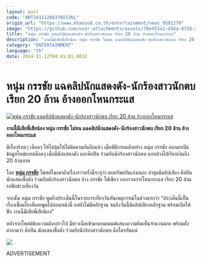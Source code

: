 ```yaml
---
layout: post
code: "ART2411120437NI536L"
origin_url: "https://www.khaosod.co.th/entertainment/news_9501270"
image: "https://github.com/user-attachments/assets/76e455a1-d34a-4318-a4a7-2f864a14f1ee"
title: "หนุ่ม กรรชัย แฉคลิปนักแสดงดัง-นักร้องสาวนักตบ เรียก 20 ล้าน อ้างออกโหนกระแส"
description: "งานนี้มีเสียพี่เสียน้อง หนุ่ม กรรชัย ไม่ทน แฉคลิปนักแสดงดัง-นักร้องสาวนักตบ เรียก 20 ล้าน อ้างออกโหนกระแส งานนี้มีเสียพี่เสียน้อง"
category: "ENTERTAINMENT"
language: "th"
date: 2024-11-12T04:41:01.803Z
---
```


# หนุ่ม กรรชัย แฉคลิปนักแสดงดัง-นักร้องสาวนักตบ เรียก 20 ล้าน อ้างออกโหนกระแส

[![หนุ่ม กรรชัย แฉคลิปนักแสดงดัง-นักร้องสาวนักตบ เรียก 20 ล้าน อ้างออกโหนกระแส](https://www.khaosod.co.th/wpapp/uploads/2024/11/kanchai-b.jpg "หนุ่ม กรรชัย แฉคลิปนักแสดงดัง-นักร้องสาวนักตบ เรียก 20 ล้าน อ้างออกโหนกระแส")](https://www.khaosod.co.th/wpapp/uploads/2024/11/kanchai-b.jpg)

**งานนี้มีเสียพี่เสียน้อง หนุ่ม กรรชัย ไม่ทน แฉคลิปนักแสดงดัง-นักร้องสาวนักตบ เรียก 20 ล้าน อ้างออกโหนกระแส**

มีเรื่องร้อนๆ เดือดๆ ให้ได้ลุ้นให้ได้ติดตามกันอีกแล้ว เมื่อพิธีกรคนดังอย่าง หนุ่ม กรรชัย ออกมาเปิดข้อมูลใหม่แบบเดือดๆ เมื่อมีนักแสดงดัง และศิลปิน ร่วมกับนักร้องสาวนักตบ แอบอ้างไปเรียกเงินถึง 20 ล้านบาท

โดย [**หนุ่ม กรรชัย**](https://www.facebook.com/KanchaiOfficial) โพสต์ในเพจถึงเรื่องราวครั้งนี้ระบุว่า ตบทรัพย์กันเก่งเนอะ ล่าสุดมีคลิปเสียง ศิลปิน นักแสดงชื่อดัง ร่วมกับนักร้องสาวนักตบ อ้าง กรรชัย ไฟเขียว ออกรายการโหนกระแส เรียก 20 ล้าน รอฟังข่าวเที่ยงวัน

จากนั้น หนุ่ม กรรชัย พูดถึงประเด็นนี้ในรายการเที่ยงวันทันเหตุการณ์ในช่วงแรกว่า “ประเด็นนี้เป็นเรื่องเชื่อมโยงที่เคยพูดไปก่อนหน้านี้ แต่ยังไม่มีหลักฐาน จนถึงวันนี้มีคลิปเสียงหลักฐาน พร้อมเปิดให้ฟัง งานนี้มีเสียพี่เสียน้อง”

หลังจากโพสต์ข้อความดังกล่าวไป มีชาวเน็ตเข้ามาคอมเมนต์แสดงความคิดเห็นจำนวนมาก พร้อมตั้งคำถามว่า ศิลปิน นักแสดงชื่อดัง ร่วมกับนักร้องสาวนักตบ คือใครกันแน่

[![](https://www.khaosod.co.th/wpapp/uploads/2024/11/Screenshot-2024-11-12-112413.png)](https://www.khaosod.co.th/wpapp/uploads/2024/11/Screenshot-2024-11-12-112413.png)

ADVERTISEMENT